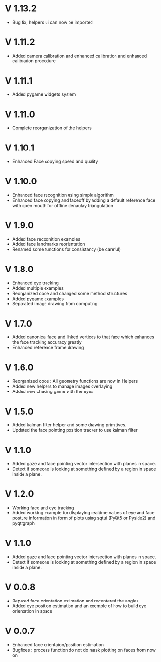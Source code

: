 
# V 1.13.2
 - Bug fix, helpers ui can now be imported
# V 1.11.2
 - Added camera calibration and enhanced calibration and enhanced calibration procedure
# V 1.11.1
 - Added pygame widgets system
# V 1.11.0
 - Complete reorganization of the helpers
# V 1.10.1
 - Enhanced Face copying speed and quality
# V 1.10.0
 - Enhanced face recognition using simple algorithm
 - Enhanced face copying and faceoff by adding a default reference face with open mouth for offline denaulay triangulation
# V 1.9.0
 - Added face recognition examples
 - Added face landmarks reorientation
 - Renamed some functions for consistancy (be careful)
# V 1.8.0
 - Enhanced eye tracking
 - Added multiple examples
 - Reorganized code and changed some method structures
 - Added pygame examples
 - Separated image drawing from computing 
# V 1.7.0
 - Added canonical face and linked vertices to that face which enhances the face tracking accuracy greatly
 - Enhanced reference frame drawing
# V 1.6.0
 - Reorganized code : All geometry functions are now in Helpers
 - Added new helpers to manage images overlaying
 - Added new chacing game with the eyes
# V 1.5.0
 - Added kalman filter helper and some drawing primitives.
 - Updated the face pointing position tracker to use kalman filter
# V 1.1.0
 - Added gaze and face pointing vector intersection with planes in space.
 - Detect if someone is looking at something defined by a region in space inside a plane.
# V 1.2.0
 - Working face and eye tracking
 - Added working example for displaying realtime values of eye and face posture information in form of plots using sqtui (PyQt5 or Pyside2) and pyqtrgraph 

# V 1.1.0
 - Added gaze and face pointing vector intersection with planes in space.
 - Detect if someone is looking at something defined by a region in space inside a plane.



# V 0.0.8
 - Repared face orientation estimation and recentered the angles
 - Added eye position estimation and an exemple of how to build eye orientation in space

# V 0.0.7
 - Enhanced face orientaion/position estimation
 - Bugfixes : process function do not do mask plotting on faces from now on
